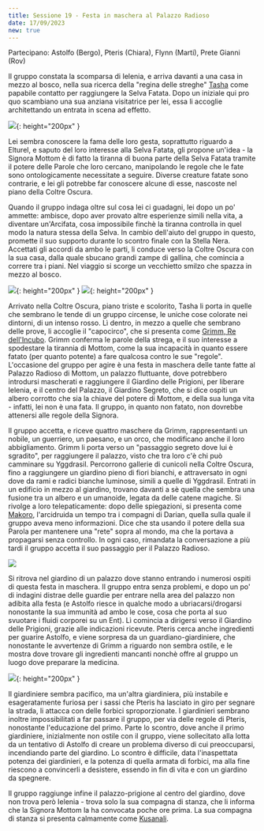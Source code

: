 ```yaml
---
title: Sessione 19 - Festa in maschera al Palazzo Radioso
date: 17/09/2023
new: true
---
```

Partecipano: Astolfo (Bergo), Pteris (Chiara), Flynn (Marti), Prete Gianni (Rov)

Il gruppo constata la scomparsa di Ielenia, e arriva davanti a una casa in mezzo al bosco, nella sua ricerca della "regina delle streghe" [Tasha](/star/npc/misc#tasha) come papabile contatto per raggiungere la Selva Fatata. Dopo un iniziale qui pro quo scambiano una sua anziana visitatrice per lei, essa li accoglie architettando un entrata in scena ad effetto. 

![](https://images.ctfassets.net/swt2dsco9mfe/24zGpu8o1eFqYuWMJlZ2q2/000b6dcbc4a3c6fdbc9170f3989886ec/324009_1920x1342.jpg?q=70&w=1920){: height="200px" }

Lei sembra conoscere la fama delle loro gesta, soprattutto riguardo a Elturel, e saputo del loro interesse alla Selva Fatata, gli propone un'idea - la Signora Mottom è di fatto la tiranna di buona parte della Selva Fatata tramite il potere delle Parole che loro cercano, manipolando le regole che le fate sono ontologicamente necessitate a seguire. Diverse creature fatate sono contrarie, e lei gli potrebbe far conoscere alcune di esse, nascoste nel piano della Coltre Oscura. 

Quando il gruppo indaga oltre sul cosa lei ci guadagni, lei dopo un po' ammette: ambisce, dopo aver provato altre esperienze simili nella vita, a diventare un'Arcifata, cosa impossibile finchè la tiranna controlla in quel modo la natura stessa della Selva. In cambio dell'aiuto del gruppo in questo, promette il suo supporto durante lo scontro finale con la Stella Nera. Accettati gli accordi da ambo le parti, li conduce verso la Coltre Oscura con la sua casa, dalla quale sbucano grandi zampe di gallina, che comincia a correre tra i piani. Nel viaggio si scorge un vecchietto smilzo che spazza in mezzo al bosco.

![](https://d.furaffinity.net/art/viktria/1540976274/1540976260.viktria_lets_dance.png){: height="200px" } ![](https://i.imgur.com/0An1Py4.png){: height="200px" }

Arrivato nella Coltre Oscura, piano triste e scolorito, Tasha li porta in quelle che sembrano le tende di un gruppo circense, le uniche cose colorate nei dintorni, di un intenso rosso. Lì dentro, in mezzo a quelle che sembrano delle prove, li accoglie il "capocirco", che si presenta come [Grimm, Re dell'Incubo](/star/npc/fey#grimm-re-dellincubo). Grimm conferma le parole della strega, e il suo interesse a spodestare la tirannia di Mottom, come la sua incapacità in quanto essere fatato (per quanto potente) a fare qualcosa contro le sue "regole". L'occasione del gruppo per agire è una festa in maschera delle tante fatte al Palazzo Radioso di Mottom, un palazzo fluttuante, dove potrebbero introdursi mascherati e raggiungere il Giardino delle Prigioni, per liberare Ielenia, e il centro del Palazzo, il Giardino Segreto, che si dice ospiti un albero corrotto che sia la chiave del potere di Mottom, e della sua lunga vita - infatti, lei non è una fata. Il gruppo, in quanto non fatato, non dovrebbe attenersi alle regole della Signora.

Il gruppo accetta, e riceve quattro maschere da Grimm, rappresentanti un nobile, un guerriero, un paesano, e un orco, che modificano anche il loro abbigliamento. Grimm li porta verso un "passaggio segreto dove lui è sgradito", per raggiungere il palazzo, visto che tra loro c'è chi può camminare su Yggdrasil. Percorrono gallerie di cunicoli nella Coltre Oscura, fino a raggiungere un giardino pieno di fiori bianchi, e attraversato in ogni dove da rami e radici bianche luminose, simili a quelle di Yggdrasil. Entrati in un edificio in mezzo al giardino, trovano davanti a sè quella che sembra una fusione tra un albero e un umanoide, legata da delle catene magiche. Si rivolge a loro telepaticamente: dopo delle spiegazioni, si presenta come [Makoro](/star/npc/heroes#makoro), l'arcidruida un tempo tra i compagni di Darian, quella sulla quale il gruppo aveva meno informazioni. Dice che sta usando il potere della sua Parola per mantenere una "rete" sopra al mondo, ma che la portava a propagarsi senza controllo. In ogni caso, rimandata la conversazione a più tardi il gruppo accetta il suo passaggio per il Palazzo Radioso.

![](https://i.imgur.com/kRXyuQf.png)

Si ritrova nel giardino di un palazzo dove stanno entrando i numerosi ospiti di questa festa in maschera. Il gruppo entra senza problemi, e dopo un po' di indagini distrae delle guardie per entrare nella area del palazzo non adibita alla festa (e Astolfo riesce in qualche modo a ubriacarsi/drogarsi nonostante la sua immunità ad ambo le cose, cosa che porta al suo svuotare i fluidi corporei su un Ent). Lì comincia a dirigersi verso il Giardino delle Prigioni, grazie alle indicazioni ricevute. Pteris cerca anche ingredienti per guarire Astolfo, e viene sorpresa da un guardiano-giardiniere, che nonostante le avvertenze di Grimm a riguardo non sembra ostile, e le mostra dove trovare gli ingredienti mancanti nonchè offre al gruppo un luogo dove preparare la medicina. 

![](https://i.redd.it/sg08kp38q7q61.jpg){: height="200px" }

Il giardiniere sembra pacifico, ma un'altra giardiniera, più instabile e esageratamente furiosa per i sassi che Pteris ha lasciato in giro per segnare la strada, li attacca con delle forbici sproporzionate. I giardinieri sembrano inoltre impossibilitati a far passare il gruppo, per via delle regole di Pteris, nonostante l'educazione del primo. Parte lo scontro, dove anche il primo giardiniere, inizialmente non ostile con il gruppo, viene sollecitato alla lotta da un tentativo di Astolfo di creare un problema diverso di cui preoccuparsi, incendiando parte del giardino. Lo scontro è difficile, data l'inaspettata potenza dei giardinieri, e la potenza di quella armata di forbici, ma alla fine riescono a convincerli a desistere, essendo in fin di vita e con un giardino da spegnere.

Il gruppo raggiunge infine il palazzo-prigione al centro del giardino, dove non trova però Ielenia - trova solo la sua compagna di stanza, che li informa che la Signora Mottom la ha convocata poche ore prima. La sua compagna di stanza si presenta calmamente come [Kusanali](/star/npc/primordial#kusanali).